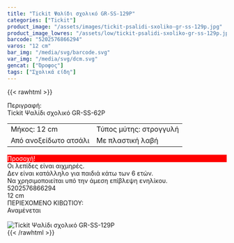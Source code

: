 ```yaml
---
title: "Tickit Ψαλίδι σχολικό GR-SS-129P"
categories: ["Tickit"]
product_image: "/assets/images/tickit-psalidi-sxoliko-gr-ss-129p.jpg"
product_image_lowres: "/assets/low/tickit-psalidi-sxoliko-gr-ss-129p.jpg"
barcode: "5202576866294"
varos: "12 cm"
bar_img: "/media/svg/barcode.svg"
var_img: "/media/svg/dcm.svg"
gencat: ["Όροφος"]
tags: ["Σχολικά είδη"]
---
```

{{< rawhtml >}}

<div class="sload711"><div class="product"><div id="sistatika">Περιγραφή:</div><div class="alltext">Tickit Ψαλίδι σχολικό GR-SS-62P</div><table id="diatable" style="margin-bottom:18px"><tbody><tr><td>Μήκος: 12 cm</td><td>Τύπος μύτης: στρογγυλή</td></tr><tr><td>Από ανοξείδωτο ατσάλι</td><td>Με πλαστική λαβή</td></tr></tbody></table><div id="loipa" style="background:red;color:#fff">Προσοχή!</div><div class="alltext">Οι λεπίδες είναι αιχμηρές.<br>Δεν είναι κατάλληλο για παιδιά κάτω των 6 ετών.<br>Να χρησιμοποιείται υπό την άμεση επίβλεψη ενηλίκου.</div><div id="barcode"><div id="barimage1"></div><span id="bartext">5202576866294</span></div><div id="varos"><div id="dimimg"></div><span id="varostext">12 cm</span></div><div id="kivotio">ΠΕΡΙΕΧΟΜΕΝΟ ΚΙΒΩΤΙΟΥ:<br>Αναμένεται</div><br><div class="pimg"><img alt="Tickit Ψαλίδι σχολικό GR-SS-129P" title="Tickit Ψαλίδι σχολικό GR-SS-129P" src="/assets/images/tickit-psalidi-sxoliko-gr-ss-129p.jpg"></div></div></div>
{{< /rawhtml >}}


